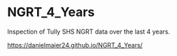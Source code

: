 # NGRT_4_Years
Inspection of Tully SHS NGRT data over the last 4 years. 

https://danielmajer24.github.io/NGRT_4_Years/
